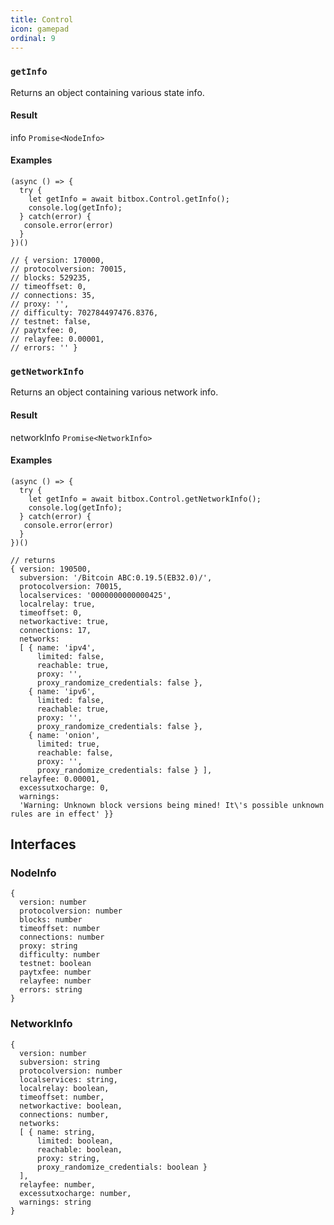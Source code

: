 ```yaml
---
title: Control
icon: gamepad
ordinal: 9
---
```


### `getInfo`

Returns an object containing various state info.

#### Result

info `Promise<NodeInfo>`

#### Examples

    (async () => {
      try {
        let getInfo = await bitbox.Control.getInfo();
        console.log(getInfo);
      } catch(error) {
       console.error(error)
      }
    })()

    // { version: 170000,
    // protocolversion: 70015,
    // blocks: 529235,
    // timeoffset: 0,
    // connections: 35,
    // proxy: '',
    // difficulty: 702784497476.8376,
    // testnet: false,
    // paytxfee: 0,
    // relayfee: 0.00001,
    // errors: '' }

### `getNetworkInfo`

Returns an object containing various network info.

#### Result

networkInfo `Promise<NetworkInfo>`

#### Examples

    (async () => {
      try {
        let getInfo = await bitbox.Control.getNetworkInfo();
        console.log(getInfo);
      } catch(error) {
       console.error(error)
      }
    })()

    // returns
    { version: 190500,
      subversion: '/Bitcoin ABC:0.19.5(EB32.0)/',
      protocolversion: 70015,
      localservices: '0000000000000425',
      localrelay: true,
      timeoffset: 0,
      networkactive: true,
      connections: 17,
      networks:
      [ { name: 'ipv4',
          limited: false,
          reachable: true,
          proxy: '',
          proxy_randomize_credentials: false },
        { name: 'ipv6',
          limited: false,
          reachable: true,
          proxy: '',
          proxy_randomize_credentials: false },
        { name: 'onion',
          limited: true,
          reachable: false,
          proxy: '',
          proxy_randomize_credentials: false } ],
      relayfee: 0.00001,
      excessutxocharge: 0,
      warnings:
      'Warning: Unknown block versions being mined! It\'s possible unknown rules are in effect' }}

## Interfaces

### NodeInfo

    {
      version: number
      protocolversion: number
      blocks: number
      timeoffset: number
      connections: number
      proxy: string
      difficulty: number
      testnet: boolean
      paytxfee: number
      relayfee: number
      errors: string
    }

### NetworkInfo

    {
      version: number
      subversion: string
      protocolversion: number
      localservices: string,
      localrelay: boolean,
      timeoffset: number,
      networkactive: boolean,
      connections: number,
      networks:
      [ { name: string,
          limited: boolean,
          reachable: boolean,
          proxy: string,
          proxy_randomize_credentials: boolean }
      ],
      relayfee: number,
      excessutxocharge: number,
      warnings: string
    }

<!-- ### NodeMemoryInfo

    {
      locked: {
        used: number
        free: number
        total: number
        locked: number
        chunks_used: number
        chunks_free: number
      }
    } -->
